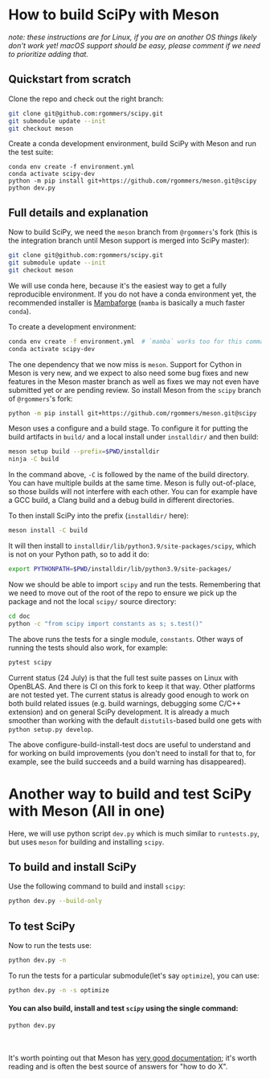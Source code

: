 # How to build SciPy with Meson

_note: these instructions are for Linux, if you are on another OS things likely
don't work yet! macOS support should be easy, please comment if we need to
prioritize adding that._

## Quickstart from scratch

Clone the repo and check out the right branch:

```bash
git clone git@github.com:rgommers/scipy.git
git submodule update --init
git checkout meson
```

Create a conda development environment, build SciPy with Meson and run the test
suite:

```
conda env create -f environment.yml
conda activate scipy-dev
python -m pip install git+https://github.com/rgommers/meson.git@scipy
python dev.py
```

## Full details and explanation

Now to build SciPy, we need the `meson` branch from `@rgommers`'s fork (this is
the integration branch until Meson support is merged into SciPy master):
```bash
git clone git@github.com:rgommers/scipy.git
git submodule update --init
git checkout meson
```

We will use conda here, because it's the easiest way to get a fully
reproducible environment. If you do not have a conda environment yet, the
recommended installer is
[Mambaforge](https://github.com/conda-forge/miniforge#mambaforge) (`mamba` is
basically a much faster `conda`).

To create a development environment:
```bash
conda env create -f environment.yml  # `mamba` works too for this command
conda activate scipy-dev
```

The one dependency that we now miss is `meson`. Support for Cython in Meson is
very new, and we expect to also need some bug fixes and new features in the
Meson master branch as well as fixes we may not even have submitted yet or are
pending review. So install Meson from the `scipy` branch of `@rgommers`'s fork:
```bash
python -m pip install git+https://github.com/rgommers/meson.git@scipy
```

Meson uses a configure and a build stage. To configure it for putting the build
artifacts in `build/` and a local install under `installdir/` and then build:
```bash
meson setup build --prefix=$PWD/installdir
ninja -C build
```
In the command above, `-C` is followed by the name of the build directory. You
can have multiple builds at the same time. Meson is fully out-of-place, so
those builds will not interfere with each other. You can for example have a GCC
build, a Clang build and a debug build in different directories.

To then install SciPy into the prefix (`installdir/` here):
```bash
meson install -C build
```
It will then install to `installdir/lib/python3.9/site-packages/scipy`, which
is not on your Python path, so to add it do:
```bash
export PYTHONPATH=$PWD/installdir/lib/python3.9/site-packages/
```

Now we should be able to import `scipy` and run the tests. Remembering that we
need to move out of the root of the repo to ensure we pick up the package and
not the local `scipy/` source directory:
```bash
cd doc
python -c "from scipy import constants as s; s.test()"
```
The above runs the tests for a single module, `constants`. Other ways of
running the tests should also work, for example:
```bash
pytest scipy
```

Current status (24 July) is that the full test suite passes on Linux with
OpenBLAS. And there is CI on this fork to keep it that way. Other platforms are
not tested yet.  The current status is already good enough to
work on both build related issues (e.g. build warnings, debugging some C/C++
extension) and on general SciPy development. It is already a much smoother than
working with the default `distutils`-based build one gets with
`python setup.py develop`.

The above configure-build-install-test docs are useful to understand and for
working on build improvements (you don't need to install for that to, for
example, see the build succeeds and a build warning has disappeared).

# Another way to build and test SciPy with Meson (All in one)

Here, we will use python script `dev.py` which is much similar to `runtests.py`,
but uses `meson` for building and installing `scipy`.

## To build and install SciPy

Use the following command to build and install `scipy`:

```bash
python dev.py --build-only
```

## To test SciPy

Now to run the tests use:

```bash
python dev.py -n
```

To run the tests for a particular submodule(let's say `optimize`), you can use:

```bash
python dev.py -n -s optimize
```

#### You can also build, install and test `scipy` using the single command:

```bash
python dev.py
```

<br> </br>
It's worth pointing out that Meson has [very good documentation](https://mesonbuild.com/);
it's worth reading and is often the best source of answers for "how to do X".
